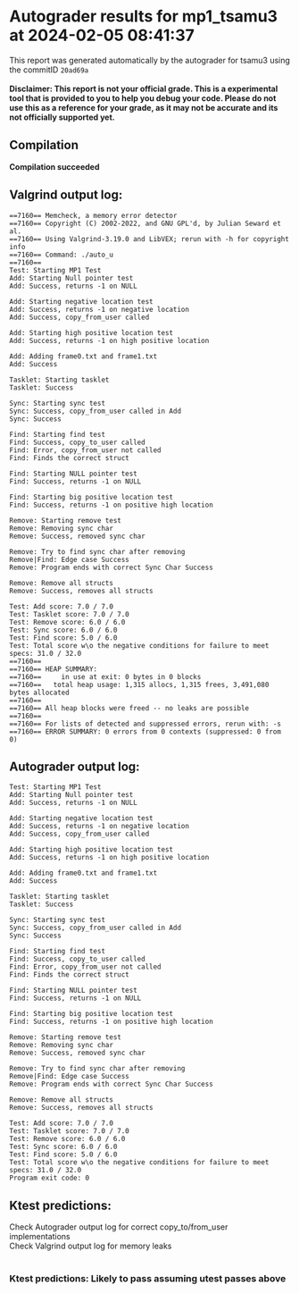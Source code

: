 # Autograder results for mp1_tsamu3 at 2024-02-05 08:41:37
This report was generated automatically by the autograder for tsamu3 using the commitID `20ad69a` <br> <br>
**Disclaimer: This report is not your official grade. This is a experimental tool that is provided to you to help you debug your code. 
    Please do not use this as a reference for your grade, as it may not be accurate and its not officially supported yet.**
## Compilation
**Compilation succeeded**
## Valgrind output log:
```
==7160== Memcheck, a memory error detector
==7160== Copyright (C) 2002-2022, and GNU GPL'd, by Julian Seward et al.
==7160== Using Valgrind-3.19.0 and LibVEX; rerun with -h for copyright info
==7160== Command: ./auto_u
==7160== 
Test: Starting MP1 Test
Add: Starting Null pointer test
Add: Success, returns -1 on NULL

Add: Starting negative location test
Add: Success, returns -1 on negative location
Add: Success, copy_from_user called

Add: Starting high positive location test
Add: Success, returns -1 on high positive location

Add: Adding frame0.txt and frame1.txt
Add: Success

Tasklet: Starting tasklet
Tasklet: Success

Sync: Starting sync test
Sync: Success, copy_from_user called in Add
Sync: Success

Find: Starting find test
Find: Success, copy_to_user called
Find: Error, copy_from_user not called
Find: Finds the correct struct

Find: Starting NULL pointer test
Find: Success, returns -1 on NULL

Find: Starting big positive location test
Find: Success, returns -1 on positive high location

Remove: Starting remove test
Remove: Removing sync char
Remove: Success, removed sync char

Remove: Try to find sync char after removing
Remove|Find: Edge case Success
Remove: Program ends with correct Sync Char Success

Remove: Remove all structs
Remove: Success, removes all structs

Test: Add score: 7.0 / 7.0
Test: Tasklet score: 7.0 / 7.0
Test: Remove score: 6.0 / 6.0
Test: Sync score: 6.0 / 6.0
Test: Find score: 5.0 / 6.0
Test: Total score w\o the negative conditions for failure to meet specs: 31.0 / 32.0
==7160== 
==7160== HEAP SUMMARY:
==7160==     in use at exit: 0 bytes in 0 blocks
==7160==   total heap usage: 1,315 allocs, 1,315 frees, 3,491,080 bytes allocated
==7160== 
==7160== All heap blocks were freed -- no leaks are possible
==7160== 
==7160== For lists of detected and suppressed errors, rerun with: -s
==7160== ERROR SUMMARY: 0 errors from 0 contexts (suppressed: 0 from 0)
```
## Autograder output log:
```
Test: Starting MP1 Test
Add: Starting Null pointer test
Add: Success, returns -1 on NULL

Add: Starting negative location test
Add: Success, returns -1 on negative location
Add: Success, copy_from_user called

Add: Starting high positive location test
Add: Success, returns -1 on high positive location

Add: Adding frame0.txt and frame1.txt
Add: Success

Tasklet: Starting tasklet
Tasklet: Success

Sync: Starting sync test
Sync: Success, copy_from_user called in Add
Sync: Success

Find: Starting find test
Find: Success, copy_to_user called
Find: Error, copy_from_user not called
Find: Finds the correct struct

Find: Starting NULL pointer test
Find: Success, returns -1 on NULL

Find: Starting big positive location test
Find: Success, returns -1 on positive high location

Remove: Starting remove test
Remove: Removing sync char
Remove: Success, removed sync char

Remove: Try to find sync char after removing
Remove|Find: Edge case Success
Remove: Program ends with correct Sync Char Success

Remove: Remove all structs
Remove: Success, removes all structs

Test: Add score: 7.0 / 7.0
Test: Tasklet score: 7.0 / 7.0
Test: Remove score: 6.0 / 6.0
Test: Sync score: 6.0 / 6.0
Test: Find score: 5.0 / 6.0
Test: Total score w\o the negative conditions for failure to meet specs: 31.0 / 32.0
Program exit code: 0
```
## Ktest predictions:
Check Autograder output log for correct copy_to/from_user implementations<br>
Check Valgrind output log for memory leaks<br>
<br>
### Ktest predictions: Likely to pass assuming utest passes above<br>
